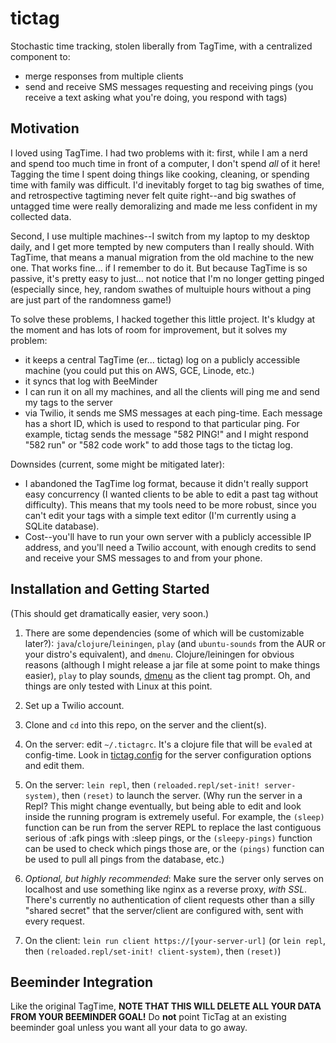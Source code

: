 # tictag

Stochastic time tracking, stolen liberally from TagTime, with a centralized component to:

- merge responses from multiple clients
- send and receive SMS messages requesting and receiving pings (you receive a text asking what you're doing, you respond with tags)

## Motivation

I loved using TagTime. I had two problems with it: first, while I am a nerd and spend too much time in front of a computer, I don't spend
*all* of it here! Tagging the time I spent doing things like cooking, cleaning, or spending time with family was difficult. I'd
inevitably forget to tag big swathes of time, and retrospective tagtiming never felt quite right--and big swathes of untagged time were
really demoralizing and made me less confident in my collected data.

Second, I use multiple machines--I switch from my laptop to my desktop daily, and I get more tempted by new computers than I really should.
With TagTime, that means a manual migration from the old machine to the new one. That works fine... if I remember to do it. But because
TagTime is so passive, it's pretty easy to just... not notice that I'm no longer getting pinged (especially since, hey, random
swathes of multuiple hours without a ping are just part of the randomness game!)

To solve these problems, I hacked together this little project. It's kludgy at the moment and has lots of room for improvement, but it solves
my problem:

- it keeps a central TagTime (er... tictag) log on a publicly accessible machine (you could put this on AWS, GCE, Linode, etc.)
- it syncs that log with BeeMinder
- I can run it on all my machines, and all the clients will ping me and send my tags to the server
- via Twilio, it sends me SMS messages at each ping-time. Each message has a short ID, which is used to respond to that particular ping.
  For example, tictag sends the message "582 PING!" and I might respond "582 run" or "582 code work" to add those tags to the tictag log.

Downsides (current, some might be mitigated later):

- I abandoned the TagTime log format, because it didn't really support easy concurrency (I wanted clients to be able to edit a past tag without
difficulty). This means that my tools need to be more robust, since you can't edit your tags with a simple text editor (I'm currently using a
SQLite database).
- Cost--you'll have to run your own server with a publicly accessible IP address, and you'll need a Twilio account, with enough credits to send
and receive your SMS messages to and from your phone.

## Installation and Getting Started

(This should get dramatically easier, very soon.)

1. There are some dependencies (some of which will be customizable later?): `java`/`clojure`/`leiningen`, `play` (and `ubuntu-sounds` from the
AUR or your distro's equivalent), and `dmenu`. Clojure/leiningen for obvious reasons (although I might release a jar file at some point to make
things easier), `play` to play sounds, [dmenu](https://wiki.archlinux.org/index.php/dmenu) as the client tag prompt. Oh, and things are only tested
with Linux at this point.

2. Set up a Twilio account.

3. Clone and `cd` into this repo, on the server and the client(s).

4. On the server: edit `~/.tictagrc`. It's a clojure file that will be `eval`ed at config-time. Look in
[tictag.config](../blob/master/src/tictag/config.clj) for the server configuration options and edit them.

5. On the server: `lein repl`, then `(reloaded.repl/set-init! server-system)`, then `(reset)` to launch the server.
(Why run the server in a Repl? This might change eventually, but being able to edit and look inside the running
program is extremely useful. For example, the `(sleep)` function can be run from the server REPL to replace the
last contiguous serious of :afk pings with :sleep pings, or the `(sleepy-pings)` function can
be used to check which pings those are, or the `(pings)` function can be used to pull all pings from the database, etc.)

6. *Optional, but highly recommended*: Make sure the server only serves on localhost and use something like nginx as a reverse proxy, *with SSL*.
There's currently no authentication of client requests other than a silly "shared secret" that the server/client are configured with, sent with
every request.

7. On the client: `lein run client https://[your-server-url]` (or `lein repl`, then `(reloaded.repl/set-init! client-system)`, then `(reset)`)

## Beeminder Integration

Like the original TagTime, **NOTE THAT THIS WILL DELETE ALL YOUR DATA FROM YOUR BEEMINDER GOAL!** Do **not** point TicTag
at an existing beeminder goal unless you want all your data to go away.
